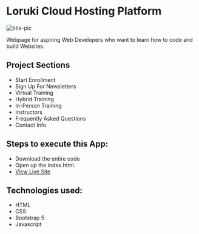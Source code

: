 # Loruki Cloud Hosting Platform
![title-pic](responsive.png)

Webpage for aspiring Web Developers who want to learn how to code and build Websites.

## Project Sections

- Start Enrollment
- Sign Up For Newsletters
- Virtual Training
- Hybrid Training
- In-Person Training
- Instructors
- Frequently Asked Questions
- Contact Info
 
## Steps to execute this App:
- Download the entire code 
- Open up the index.html.
- [View Live Site](https://anthonys1760.github.io/frontend-bootcamp/)

## Technologies used: 
- HTML
- CSS
- Bootstrap 5
- Javascript

